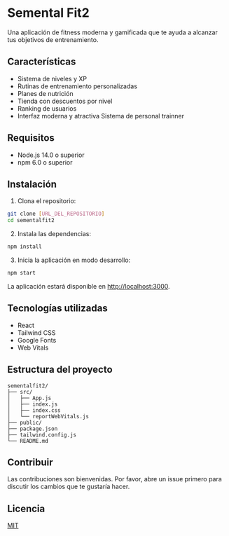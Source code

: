 # Semental Fit2

Una aplicación de fitness moderna y gamificada que te ayuda a alcanzar tus objetivos de entrenamiento.

## Características

- Sistema de niveles y XP
- Rutinas de entrenamiento personalizadas
- Planes de nutrición
- Tienda con descuentos por nivel
- Ranking de usuarios
- Interfaz moderna y atractiva
  Sistema de personal trainner

## Requisitos

- Node.js 14.0 o superior
- npm 6.0 o superior

## Instalación

1. Clona el repositorio:
```bash
git clone [URL_DEL_REPOSITORIO]
cd sementalfit2
```

2. Instala las dependencias:
```bash
npm install
```

3. Inicia la aplicación en modo desarrollo:
```bash
npm start
```

La aplicación estará disponible en [http://localhost:3000](http://localhost:3000).

## Tecnologías utilizadas

- React
- Tailwind CSS
- Google Fonts
- Web Vitals

## Estructura del proyecto

```
sementalfit2/
├── src/
│   ├── App.js
│   ├── index.js
│   ├── index.css
│   └── reportWebVitals.js
├── public/
├── package.json
├── tailwind.config.js
└── README.md
```

## Contribuir

Las contribuciones son bienvenidas. Por favor, abre un issue primero para discutir los cambios que te gustaría hacer.

## Licencia

[MIT](https://choosealicense.com/licenses/mit/) 
